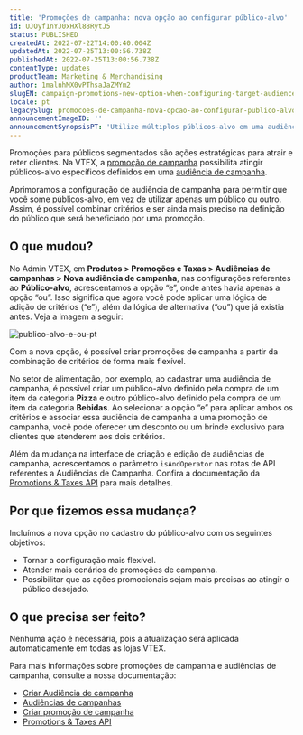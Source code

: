 ```yaml
---
title: 'Promoções de campanha: nova opção ao configurar público-alvo'
id: UJOyf1nYJ0xHXl88RytJ5
status: PUBLISHED
createdAt: 2022-07-22T14:00:40.004Z
updatedAt: 2022-07-25T13:00:56.738Z
publishedAt: 2022-07-25T13:00:56.738Z
contentType: updates
productTeam: Marketing & Merchandising
author: 1malnhMX0vPThsaJaZMYm2
slugEN: campaign-promotions-new-option-when-configuring-target-audience
locale: pt
legacySlug: promocoes-de-campanha-nova-opcao-ao-configurar-publico-alvo
announcementImageID: ''
announcementSynopsisPT: 'Utilize múltiplos públicos-alvo em uma audiência de campanha simultaneamente, em vez de aplicar um ou outro público.'
---
```


Promoções para públicos segmentados são ações estratégicas para atrair e reter clientes. Na VTEX, a [promoção de campanha](https://help.vtex.com/pt/tutorial/promocao-de-campanha--1ChYXhK2AQGuS6wAqS8Ume) possibilita atingir públicos-alvo específicos definidos em uma [audiência de campanha](https://help.vtex.com/pt/tutorial/audiencias-de-campanhas--3o7lhpNseXY2WmjZO0gQ6m).

Aprimoramos a configuração de audiência de campanha para permitir que você some públicos-alvo, em vez de utilizar apenas um público ou outro. Assim, é possível combinar critérios e ser ainda mais preciso na definição do público que será beneficiado por uma promoção.

## O que mudou?

No Admin VTEX, em **Produtos > Promoções e Taxas > Audiências de campanhas > Nova audiência de campanha**, nas configurações referentes ao **Público-alvo**, acrescentamos a opção “e”, onde antes havia apenas a opção “ou”.  Isso significa que agora você pode aplicar uma lógica de adição de critérios (“e”), além da lógica de alternativa (“ou”) que já existia antes. Veja a imagem a seguir:

![publico-alvo-e-ou-pt](https://images.ctfassets.net/alneenqid6w5/2NrpuE4MN7q6qaHI6mkoCe/92a1ac37149d16f9b039cd1f024e6dff/image4.gif)

Com a nova opção, é possível criar promoções de campanha a partir da combinação de critérios de forma mais flexível.

No setor de alimentação, por exemplo, ao cadastrar uma audiência de campanha, é possível criar um público-alvo definido pela compra de um item da categoria **Pizza** e outro público-alvo definido pela compra de um item da categoria **Bebidas**. Ao selecionar a opção “e” para aplicar ambos os critérios e associar essa audiência de campanha a uma promoção de campanha, você pode oferecer um desconto ou um brinde exclusivo para clientes que atenderem aos dois critérios.

Além da mudança na interface de criação e edição de audiências de campanha, acrescentamos o parâmetro `isAndOperator` nas rotas de API referentes a Audiências de Campanha. Confira a documentação da [Promotions & Taxes API](https://developers.vtex.com/vtex-rest-api/reference/setcampaignconfiguration) para mais detalhes.

## Por que fizemos essa mudança?

Incluímos a nova opção no cadastro do público-alvo com os seguintes objetivos:

* Tornar a configuração mais flexível.
* Atender mais cenários de promoções de campanha.
* Possibilitar que as ações promocionais sejam mais precisas ao atingir o público desejado.

## O que precisa ser feito?

Nenhuma ação é necessária, pois a atualização será aplicada automaticamente em todas as lojas VTEX.

Para mais informações sobre promoções de campanha e audiências de campanha, consulte a nossa documentação:

* [Criar Audiência de campanha](https://help.vtex.com/pt/tutorial/criar-audiencia-de-campanha--6cnuDZJzIkIeocewAQQK4K)
* [Audiências de campanhas](https://help.vtex.com/pt/tutorial/audiencias-de-campanhas--3o7lhpNseXY2WmjZO0gQ6m)
* [Criar promoção de campanha](https://help.vtex.com/pt/tutorial/promocao-de-campanha--1ChYXhK2AQGuS6wAqS8Ume)
* [Promotions & Taxes API](https://developers.vtex.com/vtex-rest-api/reference/setcampaignconfiguration)
